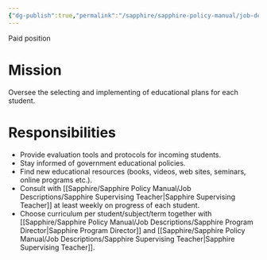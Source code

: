 ```yaml
---
{"dg-publish":true,"permalink":"/sapphire/sapphire-policy-manual/job-descriptions/sapphire-curriculum-consultant/"}
---
```



Paid position
# Mission
Oversee the selecting and implementing of educational plans for each student.

# Responsibilities

- Provide evaluation tools and protocols for incoming students.
- Stay informed of government educational policies.
- Find new educational resources (books, videos, web sites, seminars, online programs etc.).
- Consult with [[Sapphire/Sapphire Policy Manual/Job Descriptions/Sapphire Supervising Teacher\|Sapphire Supervising Teacher]] at least weekly on progress of each student.
- Choose curriculum per student/subject/term together with [[Sapphire/Sapphire Policy Manual/Job Descriptions/Sapphire Program Director\|Sapphire Program Director]] and [[Sapphire/Sapphire Policy Manual/Job Descriptions/Sapphire Supervising Teacher\|Sapphire Supervising Teacher]].
